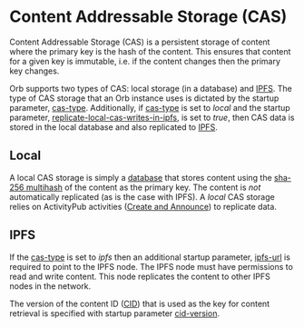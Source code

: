 # Content Addressable Storage (CAS)

Content Addressable Storage (CAS) is a persistent storage of content where the primary key is the hash of the content.
This ensures that content for a given key is immutable, i.e. if the content changes then the primary key changes.

Orb supports two types of CAS: local storage (in a database) and [IPFS](https://ipfs.io/). The type of CAS storage that
an Orb instance uses is dictated by the startup parameter, [cas-type](../parameters.html#cas-type). Additionally, if
[cas-type](../parameters.html#cas-type) is set to _local_ and the startup parameter,
[replicate-local-cas-writes-in-ipfs](../parameters.html#replicate-local-cas-writes-in-ipfs), is set to _true_, then CAS
data is stored in the local database and also replicated to [IPFS](https://ipfs.io/).

## Local

A local CAS storage is simply a [database](database.html#cas) that stores content using the
[sha-256 multihash](https://w3c-ccg.github.io/multihash/index.xml#tv-sha256) of the content as the primary key.
The content is _not_ automatically replicated (as is the case with IPFS). A _local_ CAS
storage relies on ActivityPub activities ([Create and Announce](activitypub.html#create-announce)) to replicate data.

## IPFS

If the [cas-type](../parameters.html#cas-type) is set to _ipfs_ then an additional startup parameter,
[ipfs-url](../parameters.html#ipfs-url) is required to point to the IPFS node. The IPFS node
must have permissions to read and write content. This node replicates the content to other IPFS nodes in the network.

The version of the content ID ([CID](https://docs.ipfs.io/concepts/content-addressing/#identifier-formats)) that is used
as the key for content retrieval is specified with startup parameter [cid-version](../parameters.html#cid-version).
